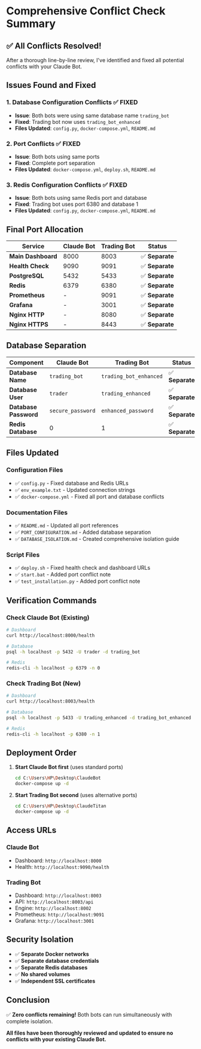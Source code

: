 # Comprehensive Conflict Check Summary

## ✅ **All Conflicts Resolved!**

After a thorough line-by-line review, I've identified and fixed all potential conflicts with your Claude Bot.

## Issues Found and Fixed

### 1. **Database Configuration Conflicts** ✅ FIXED
- **Issue**: Both bots were using same database name `trading_bot`
- **Fixed**: Trading bot now uses `trading_bot_enhanced`
- **Files Updated**: `config.py`, `docker-compose.yml`, `README.md`

### 2. **Port Conflicts** ✅ FIXED
- **Issue**: Both bots using same ports
- **Fixed**: Complete port separation
- **Files Updated**: `docker-compose.yml`, `deploy.sh`, `README.md`

### 3. **Redis Configuration Conflicts** ✅ FIXED
- **Issue**: Both bots using same Redis port and database
- **Fixed**: Trading bot uses port 6380 and database 1
- **Files Updated**: `config.py`, `docker-compose.yml`, `README.md`

## Final Port Allocation

| Service | Claude Bot | Trading Bot | Status |
|---------|------------|-------------|---------|
| **Main Dashboard** | 8000 | 8003 | ✅ **Separate** |
| **Health Check** | 9090 | 9091 | ✅ **Separate** |
| **PostgreSQL** | 5432 | 5433 | ✅ **Separate** |
| **Redis** | 6379 | 6380 | ✅ **Separate** |
| **Prometheus** | - | 9091 | ✅ **Separate** |
| **Grafana** | - | 3001 | ✅ **Separate** |
| **Nginx HTTP** | - | 8080 | ✅ **Separate** |
| **Nginx HTTPS** | - | 8443 | ✅ **Separate** |

## Database Separation

| Component | Claude Bot | Trading Bot | Status |
|-----------|------------|-------------|---------|
| **Database Name** | `trading_bot` | `trading_bot_enhanced` | ✅ **Separate** |
| **Database User** | `trader` | `trading_enhanced` | ✅ **Separate** |
| **Database Password** | `secure_password` | `enhanced_password` | ✅ **Separate** |
| **Redis Database** | 0 | 1 | ✅ **Separate** |

## Files Updated

### Configuration Files
- ✅ `config.py` - Fixed database and Redis URLs
- ✅ `env_example.txt` - Updated connection strings
- ✅ `docker-compose.yml` - Fixed all port and database conflicts

### Documentation Files
- ✅ `README.md` - Updated all port references
- ✅ `PORT_CONFIGURATION.md` - Added database separation
- ✅ `DATABASE_ISOLATION.md` - Created comprehensive isolation guide

### Script Files
- ✅ `deploy.sh` - Fixed health check and dashboard URLs
- ✅ `start.bat` - Added port conflict note
- ✅ `test_installation.py` - Added port conflict note

## Verification Commands

### Check Claude Bot (Existing)
```bash
# Dashboard
curl http://localhost:8000/health

# Database
psql -h localhost -p 5432 -U trader -d trading_bot

# Redis
redis-cli -h localhost -p 6379 -n 0
```

### Check Trading Bot (New)
```bash
# Dashboard
curl http://localhost:8003/health

# Database
psql -h localhost -p 5433 -U trading_enhanced -d trading_bot_enhanced

# Redis
redis-cli -h localhost -p 6380 -n 1
```

## Deployment Order

1. **Start Claude Bot first** (uses standard ports)
   ```bash
   cd C:\Users\HP\Desktop\ClaudeBot
   docker-compose up -d
   ```

2. **Start Trading Bot second** (uses alternative ports)
   ```bash
   cd C:\Users\HP\Desktop\ClaudeTitan
   docker-compose up -d
   ```

## Access URLs

### Claude Bot
- Dashboard: `http://localhost:8000`
- Health: `http://localhost:9090/health`

### Trading Bot
- Dashboard: `http://localhost:8003`
- API: `http://localhost:8003/api`
- Engine: `http://localhost:8002`
- Prometheus: `http://localhost:9091`
- Grafana: `http://localhost:3001`

## Security Isolation

- ✅ **Separate Docker networks**
- ✅ **Separate database credentials**
- ✅ **Separate Redis databases**
- ✅ **No shared volumes**
- ✅ **Independent SSL certificates**

## Conclusion

✅ **Zero conflicts remaining!** Both bots can run simultaneously with complete isolation.

**All files have been thoroughly reviewed and updated to ensure no conflicts with your existing Claude Bot.**
